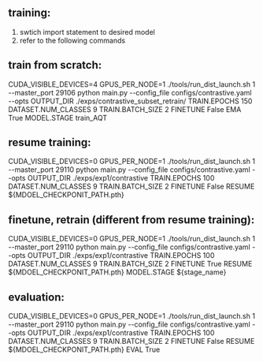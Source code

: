 ## training:
1. swtich import statement to desired model 
2. refer to the following commands

## train from scratch:

CUDA_VISIBLE_DEVICES=4 GPUS_PER_NODE=1 ./tools/run_dist_launch.sh 1 --master_port 29106 python main.py --config_file configs/contrastive.yaml --opts OUTPUT_DIR ./exps/contrastive_subset_retrain/ TRAIN.EPOCHS 150 DATASET.NUM_CLASSES 9 TRAIN.BATCH_SIZE 2 FINETUNE False EMA True MODEL.STAGE train_AQT

## resume training:

CUDA_VISIBLE_DEVICES=0 GPUS_PER_NODE=1 ./tools/run_dist_launch.sh 1 --master_port 29110 python main.py --config_file configs/contrastive.yaml --opts OUTPUT_DIR ./exps/exp1/contrastive TRAIN.EPOCHS 100 DATASET.NUM_CLASSES 9 TRAIN.BATCH_SIZE 2 FINETUNE False RESUME ${MDOEL_CHECKPONIT_PATH.pth}

## finetune, retrain (different from resume training):

CUDA_VISIBLE_DEVICES=0 GPUS_PER_NODE=1 ./tools/run_dist_launch.sh 1 --master_port 29110 python main.py --config_file configs/contrastive.yaml --opts OUTPUT_DIR ./exps/exp1/contrastive TRAIN.EPOCHS 100 DATASET.NUM_CLASSES 9 TRAIN.BATCH_SIZE 2 FINETUNE True RESUME ${MDOEL_CHECKPONIT_PATH.pth} MODEL.STAGE ${stage_name}

## evaluation:

CUDA_VISIBLE_DEVICES=0 GPUS_PER_NODE=1 ./tools/run_dist_launch.sh 1 --master_port 29110 python main.py --config_file configs/contrastive.yaml --opts OUTPUT_DIR ./exps/exp1/contrastive TRAIN.EPOCHS 100 DATASET.NUM_CLASSES 9 TRAIN.BATCH_SIZE 2 FINETUNE False RESUME ${MDOEL_CHECKPONIT_PATH.pth} EVAL True

